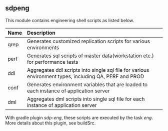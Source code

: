 ## sdpeng

This module contains engineering shell scripts as listed below.

| Name | Description                                                                                            |
|:-----|:-------------------------------------------------------------------------------------------------------|
| qrep | Generates customized replication scripts for various environments                                      |
| perf | Generates sql scripts of master data(workstation etc.) for performance tests                           |
| ddl  | Aggregates ddl scripts into single sql file for various environment types, including QA, PERF and PROD |
| conf | Generates environment variables that are loaded to each instance of application server                 |
| dml  | Aggregates dml scripts into single sql file for each instance of application server                    |

With gradle plugin *sdp-eng*, these scripts are executed by the task
*eng*. More details about this plugin, see buildSrc.